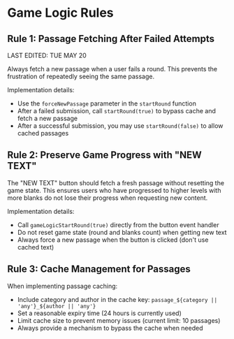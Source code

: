 # Game Logic Rules

## Rule 1: Passage Fetching After Failed Attempts

LAST EDITED: TUE MAY 20

Always fetch a new passage when a user fails a round. This prevents the frustration of repeatedly seeing the same passage.

Implementation details:
- Use the `forceNewPassage` parameter in the `startRound` function
- After a failed submission, call `startRound(true)` to bypass cache and fetch a new passage
- After a successful submission, you may use `startRound(false)` to allow cached passages

## Rule 2: Preserve Game Progress with "NEW TEXT"

The "NEW TEXT" button should fetch a fresh passage without resetting the game state. This ensures users who have progressed to higher levels with more blanks do not lose their progress when requesting new content.

Implementation details:
- Call `gameLogicStartRound(true)` directly from the button event handler
- Do not reset game state (round and blanks count) when getting new text
- Always force a new passage when the button is clicked (don't use cached text)

## Rule 3: Cache Management for Passages

When implementing passage caching:
- Include category and author in the cache key: `passage_${category || 'any'}_${author || 'any'}`
- Set a reasonable expiry time (24 hours is currently used)
- Limit cache size to prevent memory issues (current limit: 10 passages)
- Always provide a mechanism to bypass the cache when needed
